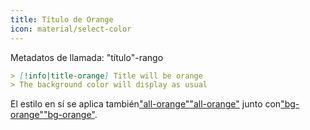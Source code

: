 ```yaml
---
title: Título de Orange
icon: material/select-color
---
```


Metadatos de llamada: "título"-rango

```md
> [!info|title-orange] Title will be orange
> The background color will display as usual
```

El estilo en sí se aplica también["all-orange"](../combined-styling/page-8.md)["all-orange"](../combined-styling/page-8.md)
junto con["bg-orange"](../bg-styling/page-8.md)["bg-orange"](../bg-styling/page-8.md).

